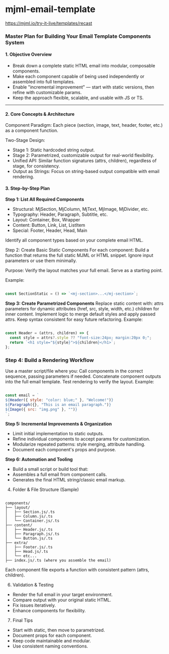 # mjml-email-template


https://mjml.io/try-it-live/templates/recast




### Master Plan for Building Your Email Template Components System
#### 1. Objective Overview
- Break down a complete static HTML email into modular, composable components.
- Make each component capable of being used independently or assembled into full templates.
- Enable "incremental improvement" — start with static versions, then refine with customizable params.
- Keep the approach flexible, scalable, and usable with JS or TS.

---

#### 2. Core Concepts & Architecture
Component Paradigm: Each piece (section, image, text, header, footer, etc.) as a component function.

Two-Stage Design:
- Stage 1: Static hardcoded string output.
- Stage 2: Parametrized, customizable output for real-world flexibility.
- Unified API: Similar function signatures (attrs, children), regardless of stage, for consistency.
- Output as Strings: Focus on string-based output compatible with email rendering.

#### 3. Step-by-Step Plan
**Step 1: List All Required Components**
- Structural: MjSection, MjColumn, MjText, MjImage, MjDivider, etc.
- Typography: Header, Paragraph, Subtitle, etc.
- Layout: Container, Box, Wrapper
- Content: Button, Link, List, ListItem
- Special: Footer, Header, Head, Main

Identify all component types based on your complete email HTML.

Step 2: Create Basic Static Components
For each component:
Build a function that returns the full static MJML or HTML snippet.
Ignore input parameters or use them minimally.

Purpose:
Verify the layout matches your full email.
Serve as a starting point.

Example:

```js

const SectionStatic = () => `<mj-section>...</mj-section>`;
```

**Step 3: Create Parametrized Components**
Replace static content with:
attrs parameters for dynamic attributes (href, src, style, width, etc.)
children for inner content.
Implement logic to merge default styles and apply passed attrs.
Keep syntax consistent for easy future refactoring.
Example:

```js

const Header = (attrs, children) => {
  const style = attrs?.style ?? "font-size:24px; margin:20px 0;";
  return `<h1 style="${style}">${children}</h1>`;
};
```

### Step 4: Build a Rendering Workflow
Use a master script/file where you:
Call components in the correct sequence, passing parameters if needed.
Concatenate component outputs into the full email template.
Test rendering to verify the layout.
Example:

```js

const email = `
${Header({ style: "color: blue;" }, "Welcome!")}
${Paragraph({}, "This is an email paragraph.")}
${Image({ src: "img.png" }, "")}
`;
```

**Step 5: Incremental Improvements & Organization**
- Limit initial implementation to static outputs.
- Refine individual components to accept params for customization.
- Modularize repeated patterns: style merging, attribute handling.
- Document each component's props and purpose.

**Step 6: Automation and Tooling**

- Build a small script or build tool that:
- Assembles a full email from component calls.
- Generates the final HTML string/classic email markup.


4. Folder & File Structure (Sample)
```text

components/
├── layout/
│   ├── Section.js/.ts
│   ├── Column.js/.ts
│   └── Container.js/.ts
├── content/
│   ├── Header.js/.ts
│   ├── Paragraph.js/.ts
│   └── Button.js/.ts
├── extra/
│   ├── Footer.js/.ts
│   ├── Head.js/.ts
│   └── etc...
├── index.js/.ts (where you assemble the email)
```




Each component file exports a function with consistent pattern (attrs, children).

6. Validation & Testing
- Render the full email in your target environment.
- Compare output with your original static HTML.
- Fix issues iteratively.
- Enhance components for flexibility.

7. Final Tips
- Start with static, then move to parametrized.
- Document props for each component.
- Keep code maintainable and modular.
- Use consistent naming conventions.
